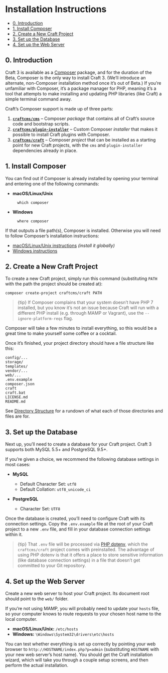 Installation Instructions
=========================

- [0. Introduction](#0-introduction)
- [1. Install Composer](#1-install-composer)
- [2. Create a New Craft Project](#2-create-a-new-craft-project)
- [3. Set up the Database](#3-set-up-the-database)
- [4. Set up the Web Server](#4-set-up-the-web-server)

## 0. Introduction

Craft 3 is available as a [Composer] package, and for the duration of the Beta, Composer is the only way to install Craft 3. (We’ll introduce an alternate, non-Composer installation method once it’s out of Beta.) If you’re unfamiliar with Composer, it’s a package manager for PHP, meaning it’s a tool that attempts to make installing and updating PHP libraries (like Craft) a simple terminal command away.

Craft’s Composer support is made up of three parts:

1. **[`craftcms/cms`]** – Composer *package* that contains all of Craft’s source code and bootstrap scripts.
2. **[`craftcms/plugin-installer`]** – Custom Composer *installer* that makes it possible to install Craft plugins with Composer.
2. **[`craftcms/craft`]** – Composer *project* that can be installed as a starting point for new Craft projects, with the `cms` and `plugin-installer` dependencies already in place.

## 1. Install Composer

You can find out if Composer is already installed by opening your terminal and entering one of the following commands:

- **macOS/Linux/Unix**

        which composer

- **Windows**

        where composer

If that outputs a file path(s), Composer is installed. Otherwise you will need to follow Composer’s installation instructions:

  - [macOS/Linux/Unix instructions] *(install it globally)*
  - [Windows instructions]

## 2. Create a New Craft Project

To create a new Craft project, simply run this command (substituting `PATH` with the path the project should be created at):

    composer create-project craftcms/craft PATH

> {tip} If Composer complains that your system doesn’t have PHP 7 installed, but you know it’s not an issue because Craft will run with a different PHP install (e.g. through MAMP or Vagrant), use the `--ignore-platform-reqs` flag.

Composer will take a few minutes to install everything, so this would be a great time to make yourself some coffee or a cocktail.

Once it’s finished, your project directory should have a file structure like this:

```
config/...
storage/
templates/
vendor/...
web/...
.env.example
composer.json
craft
craft.bat
LICENSE.md
README.md
```

See [Directory Structure](directory-structure.md) for a rundown of what each of those directories and files are for.

## 3. Set up the Database

Next up, you’ll need to create a database for your Craft project. Craft 3 supports both MySQL 5.5+ and PostgreSQL 9.5+.

If you’re given a choice, we recommend the following database settings in most cases:

- **MySQL**
  - Default Character Set: `utf8`
  - Default Collation: `utf8_unicode_ci`

- **PostgreSQL**
  - Character Set: `UTF8`

Once the database is created, you’ll need to configure Craft with its connection settings. Copy the `.env.example` file at the root of your Craft project to a new `.env` file, and fill in your database connection settings within it.

> {tip} That `.env` file will be processed via [PHP dotenv], which the `craftcms/craft` project comes with preinstalled. The advantage of using PHP dotenv is that it offers a place to store sensitive information (like database connection settings) in a file that doesn’t get committed to your Git repository.

## 4. Set up the Web Server

Create a new web server to host your Craft project. Its document root should point to the `web/` folder.

If you’re not using MAMP, you will probably need to update your `hosts` file, so your computer knows to route requests to your chosen host name to the local computer.

- **macOS/Linux/Unix:** `/etc/hosts`
- **Windows:** `\Windows\System32\drivers\etc\hosts`

You can test whether everything is set up correctly by pointing your web browser to `http://HOSTNAME/index.php?p=admin` (substituting `HOSTNAME` with your new web server’s host name). You should get the Craft installation wizard, which will take you through a couple setup screens, and then perform the actual installation.


[Composer]: https://getcomposer.org/
[`craftcms/cms`]: https://github.com/craftcms/cms
[`craftcms/plugin-installer`]: https://github.com/craftcms/plugin-installer
[`craftcms/craft`]: https://github.com/craftcms/craft
[Composer installer]: https://getcomposer.org/doc/articles/custom-installers.md
[project]: https://github.com/craftcms/craft
[macOS/Linux/Unix instructions]: https://getcomposer.org/doc/00-intro.md#installation-linux-unix-osx
[Windows instructions]: https://getcomposer.org/doc/00-intro.md#installation-windows
[PHP dotenv]: https://github.com/vlucas/phpdotenv
